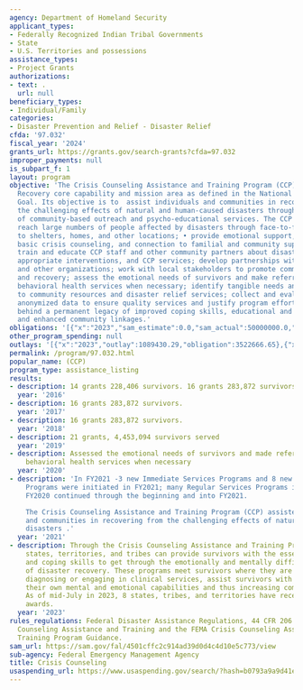 ```yaml
---
agency: Department of Homeland Security
applicant_types:
- Federally Recognized Indian Tribal Governments
- State
- U.S. Territories and possessions
assistance_types:
- Project Grants
authorizations:
- text: .
  url: null
beneficiary_types:
- Individual/Family
categories:
- Disaster Prevention and Relief - Disaster Relief
cfda: '97.032'
fiscal_year: '2024'
grants_url: https://grants.gov/search-grants?cfda=97.032
improper_payments: null
is_subpart_f: 1
layout: program
objective: 'The Crisis Counseling Assistance and Training Program (CCP) supports the
  Recovery core capability and mission area as defined in the National Preparedness
  Goal. Its objective is to  assist individuals and communities in recovering from
  the challenging effects of natural and human-caused disasters through the provision
  of community-based outreach and psycho-educational services. The CCP goals are to:
  reach large numbers of people affected by disasters through face-to-face outreach
  to shelters, homes, and other locations; • provide emotional support, education,
  basic crisis counseling, and connection to familial and community support systems;
  train and educate CCP staff and other community partners about disaster reactions,
  appropriate interventions, and CCP services; develop partnerships with local disaster
  and other organizations; work with local stakeholders to promote community resilience
  and recovery; assess the emotional needs of survivors and make referrals to traditional
  behavioral health services when necessary; identify tangible needs and link survivors
  to community resources and disaster relief services; collect and evaluate aggregate,
  anonymized data to ensure quality services and justify program efforts; and leave
  behind a permanent legacy of improved coping skills, educational and resource materials,
  and enhanced community linkages.'
obligations: '[{"x":"2023","sam_estimate":0.0,"sam_actual":50000000.0,"usa_spending_actual":5215167.22},{"x":"2024","sam_estimate":0.0,"sam_actual":72254697.0,"usa_spending_actual":1701041.9},{"x":"2025","sam_estimate":0.0,"sam_actual":0.0,"usa_spending_actual":11729725.72}]'
other_program_spending: null
outlays: '[{"x":"2023","outlay":1089430.29,"obligation":3522666.65},{"x":"2024","outlay":1866922.49,"obligation":5865441.25},{"x":"2025","outlay":605229.87,"obligation":12025650.65}]'
permalink: /program/97.032.html
popular_name: (CCP)
program_type: assistance_listing
results:
- description: 14 grants 228,406 survivors. 16 grants 283,872 survivors.
  year: '2016'
- description: 16 grants 283,872 survivors.
  year: '2017'
- description: 16 grants 283,872 survivors.
  year: '2018'
- description: 21 grants, 4,453,094 survivors served
  year: '2019'
- description: Assessed the emotional needs of survivors and made referrals to traditional
    behavioral health services when necessary
  year: '2020'
- description: 'In FY2021 -3 new Immediate Services Programs and 8 new Regular Services
    Programs were initiated in FY2021; many Regular Services Programs initiated during
    FY2020 continued through the beginning and into FY2021.

    The Crisis Counseling Assistance and Training Program (CCP) assisted individuals
    and communities in recovering from the challenging effects of natural and human-caused
    disasters .'
  year: '2021'
- description: Through the Crisis Counseling Assistance and Training Program (CCP),
    states, territories, and tribes can provide survivors with the essential psychoeducational
    and coping skills to get through the emotionally and mentally difficult process
    of disaster recovery. These programs meet survivors where they are and, without
    diagnosing or engaging in clinical services, assist survivors with fortifying
    their own mental and emotional capabilities and thus increasing community resilience.
    As of mid-July in 2023, 8 states, tribes, and territories have received 11 CCP
    awards.
  year: '2023'
rules_regulations: Federal Disaster Assistance Regulations, 44 CFR 206.171; Crisis
  Counseling Assistance and Training and the FEMA Crisis Counseling Assistance and
  Training Program Guidance.
sam_url: https://sam.gov/fal/4501cffc2c914ad39d0d4c4d10e5c773/view
sub-agency: Federal Emergency Management Agency
title: Crisis Counseling
usaspending_url: https://www.usaspending.gov/search/?hash=b0793a9a9d41e336f27bcf1a727d2469
---
```


